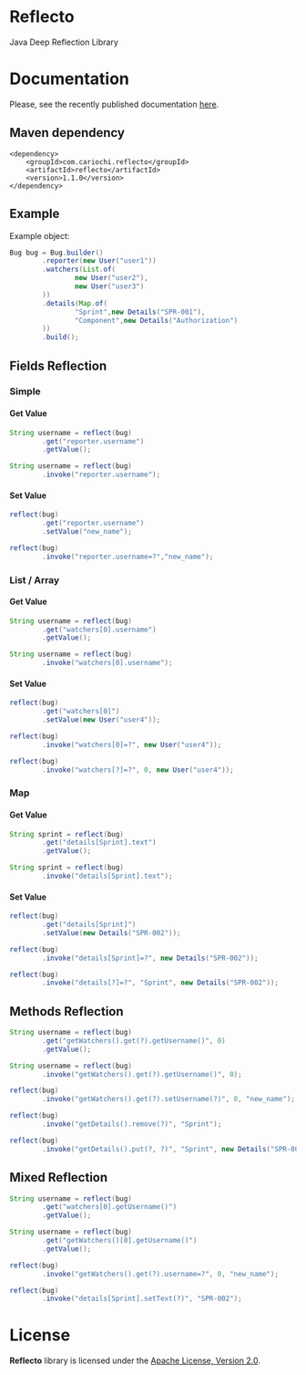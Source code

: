 # Reflecto

Java Deep Reflection Library

# Documentation

Please, see the recently published documentation [here](https://www.cariochi.com/reflecto). 

## Maven dependency

```markup
<dependency>
    <groupId>com.cariochi.reflecto</groupId>
    <artifactId>reflecto</artifactId>
    <version>1.1.0</version>
</dependency>
```

## Example

Example object:

```java
Bug bug = Bug.builder()
        .reporter(new User("user1"))
        .watchers(List.of(
                new User("user2"),
                new User("user3")
        ))
        .details(Map.of(
                "Sprint",new Details("SPR-001"),
                "Component",new Details("Authorization")
        ))
        .build();
```

## Fields Reflection

### Simple

#### Get Value

```java
String username = reflect(bug)
        .get("reporter.username")
        .getValue();
```

```java
String username = reflect(bug)
        .invoke("reporter.username");
```

#### Set Value

```java
reflect(bug)
        .get("reporter.username")
        .setValue("new_name");
```

```java
reflect(bug)
        .invoke("reporter.username=?","new_name");
```

### List / Array

#### Get Value

```java
String username = reflect(bug)
        .get("watchers[0].username")
        .getValue();
```

```java
String username = reflect(bug)
        .invoke("watchers[0].username");
```

#### Set Value

```java
reflect(bug)
        .get("watchers[0]")
        .setValue(new User("user4"));
```

```java
reflect(bug)
        .invoke("watchers[0]=?", new User("user4"));
```

```java
reflect(bug)
        .invoke("watchers[?]=?", 0, new User("user4"));
```

### Map

#### Get Value

```java
String sprint = reflect(bug)
        .get("details[Sprint].text")
        .getValue();
```

```java
String sprint = reflect(bug)
        .invoke("details[Sprint].text");
```

#### Set Value

```java
reflect(bug)
        .get("details[Sprint]")
        .setValue(new Details("SPR-002"));
```

```java
reflect(bug)
        .invoke("details[Sprint]=?", new Details("SPR-002"));
```

```java
reflect(bug)
        .invoke("details[?]=?", "Sprint", new Details("SPR-002"));
```

## Methods Reflection

```java
String username = reflect(bug)
        .get("getWatchers().get(?).getUsername()", 0)
        .getValue();
```

```java
String username = reflect(bug)
        .invoke("getWatchers().get(?).getUsername()", 0);
```

```java
reflect(bug)
        .invoke("getWatchers().get(?).setUsername(?)", 0, "new_name");
```
```java
reflect(bug)
        .invoke("getDetails().remove(?)", "Sprint");
```

```java
reflect(bug)
        .invoke("getDetails().put(?, ?)", "Sprint", new Details("SPR-002"));
```

## Mixed Reflection

```java
String username = reflect(bug)
        .get("watchers[0].getUsername()")
        .getValue();
```
```java
String username = reflect(bug)
        .get("getWatchers()[0].getUsername()")
        .getValue();
```
```java
reflect(bug)
        .invoke("getWatchers().get(?).username=?", 0, "new_name");
```
```java
reflect(bug)
        .invoke("details[Sprint].setText(?)", "SPR-002");
```
# License

**Reflecto** library is licensed under the [Apache License, Version 2.0](https://www.apache.org/licenses/LICENSE-2.0). 
